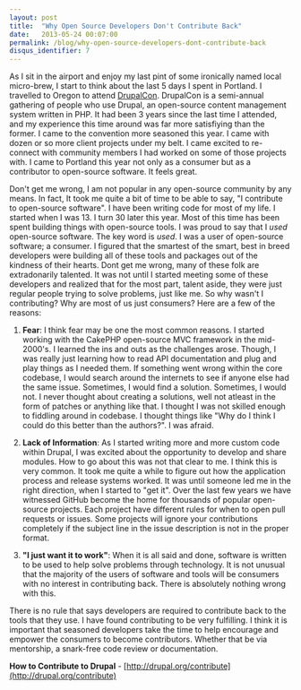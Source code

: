 ```yaml
---
layout: post
title:  "Why Open Source Developers Don't Contribute Back"
date:   2013-05-24 00:07:00
permalink: /blog/why-open-source-developers-dont-contribute-back
disqus_identifier: 7
---
```


As I sit in the airport and enjoy my last pint of some ironically named local micro-brew, I start to think about the last 5 days I spent in Portland.  I travelled to Oregon to attend [DrupalCon](http://portland2013.drupal.org).  DrupalCon is a semi-annual gathering of people who use Drupal, an open-source content management system written in PHP. It had been 3 years since the last time I attended, and my experience this time around was far more satisfiying than the former.  I came to the convention more seasoned this year.  I came with dozen or so more client projects under my belt.  I came excited to re-connect with community members I had worked on some of those projects with.  I came to Portland this year not only as a consumer but as a contributor to open-source software.  It feels great.

Don't get me wrong, I am not popular in any open-source community by any means.  In fact, It took me quite a bit of time to be able to say, "I contribute to open-source software".  I have been writing code for most of my life.  I started when I was 13.  I turn 30 later this year.  Most of this time has been spent building things with open-source tools.  I was proud to say that I *used* open-source software.  The key word is *used*.  I was a user of open-source software; a consumer.  I figured that the smartest of the smart, best in breed developers were building all of these tools and packages out of the kindness of their hearts.  Dont get me wrong, many of these folk are extradonarily talented.  It was not until I started meeting some of these developers and realized that for the most part, talent aside, they were just regular people trying to solve problems, just like me.  So why wasn't I contributing?  Why are most of us just consumers?  Here are a few of the reasons:

1. **Fear**: I think fear may be one the most common reasons.  I started working with the CakePHP open-source MVC framework in the mid-2000's.  I learned the ins and outs as the challenges arose.  Though, I was really just learning how to read API documentation and plug and play things as I needed them.  If something went wrong within the core codebase, I would search around the internets to see if anyone else had the same issue.  Sometimes, I would find a solution.  Sometimes, I would not.  I never thought about creating a solutions, well not atleast in the form of patches or anything like that.  I thought I was not skilled enough to fiddling around in codebase.  I thought things like "Why do I think I could do this better than the authors?".  I was afraid.

2. **Lack of Information**: As I started writing more and more custom code within Drupal, I was excited about the opportunity to develop and share modules.  How to go about this was not that clear to me.  I think this is very common.  It took me quite a while to figure out how the application process and release systems worked.  It was until someone led me in the right direction, when I started to "get it".  Over the last few years we have witnessed GitHub become the home for thousands of popular open-source projects.  Each project have different rules for when to open pull requests or issues.  Some projects will ignore your contributions completely if the subject line in the issue description is not in the proper format.

3. **"I just want it to work"**: When it is all said and done, software is written to be used to help solve problems through technology.  It is not unusual that the majority of the users of software and tools will be consumers with no interest in contributing back.  There is absolutely nothing wrong with this.

There is no rule that says developers are required to contribute back to the tools that they use.  I have found contributing to be very fulfilling. I think it is important that seasoned developers take the time to help encourage and empower the consumers to become contributors.  Whether that be via mentorship, a snark-free code review or documentation.

**How to Contribute to Drupal** - [http://drupal.org/contribute](http://drupal.org/contribute)
